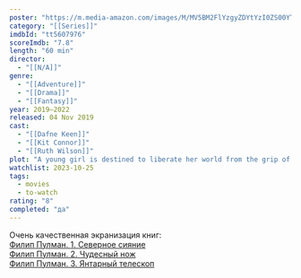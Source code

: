 ```yaml
---
poster: "https://m.media-amazon.com/images/M/MV5BM2FlYzgyZDYtYzI0ZS00YThiLTg4N2EtNmViMDdmMTcyNWU0XkEyXkFqcGdeQXVyMTkxNjUyNQ@@._V1_SX300.jpg"
category: "[[Series]]"
imdbId: "tt5607976"
scoreImdb: "7.8"
length: "60 min"
director: 
  - "[[N/A]]"
genre: 
  - "[[Adventure]]"
  - "[[Drama]]"
  - "[[Fantasy]]"
year: 2019–2022
released: 04 Nov 2019
cast: 
  - "[[Dafne Keen]]"
  - "[[Kit Connor]]"
  - "[[Ruth Wilson]]"
plot: "A young girl is destined to liberate her world from the grip of the Magisterium which represses people's ties to magic and their animal spirits known as daemons."
watchlist: 2023-10-25
tags: 
  - movies
  - to-watch
rating: "8"
completed: "да"
---
```

Очень качественная экранизация книг:  
[Филип Пулман. 1. Северное сияние](Книги/Художественные/Филип%20Пулман.%201.%20Северное%20сияние.md)  
[Филип Пулман. 2. Чудесный нож](Книги/Художественные/Филип%20Пулман.%202.%20Чудесный%20нож.md)  
[Филип Пулман. 3. Янтарный телескоп](Книги/Художественные/Филип%20Пулман.%203.%20Янтарный%20телескоп.md)